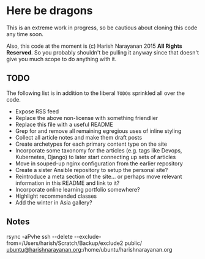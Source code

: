 # Here be dragons

This is an extreme work in progress, so be cautious about cloning this
code any time soon.

Also, this code at the moment is (c) Harish Narayanan 2015 **All
Rights Reserved**. So you probably shouldn't be pulling it anyway
since that doesn't give you much scope to do anything with it.

## TODO

The following list is in addition to the liberal `TODO`s sprinkled all
over the code.

- Expose RSS feed
- Replace the above non-license with something friendlier
- Replace this file with a useful README
- Grep for and remove all remaining egregious uses of inline styling
- Collect all article notes and make them draft posts
- Create archetypes for each primary content type on the site
- Incorporate some taxonomy for the articles (e.g. tags like Devops,
  Kubernetes, Django) to later start connecting up sets of articles
- Move in souped-up nginx configuration from the earlier repository
- Create a sister Ansible repository to setup the personal site?
- Reintroduce a meta section of the site... or perhaps move relevant
  information in this README and link to it?
- Incorporate online learning portfolio somewhere?
- Highlight recommended classes
- Add the winter in Asia gallery?

## Notes

rsync -aPvhe ssh --delete --exclude-from=/Users/harish/Scratch/Backup/exclude2 public/ ubuntu@harishnarayanan.org:/home/ubuntu/harishnarayanan.org
